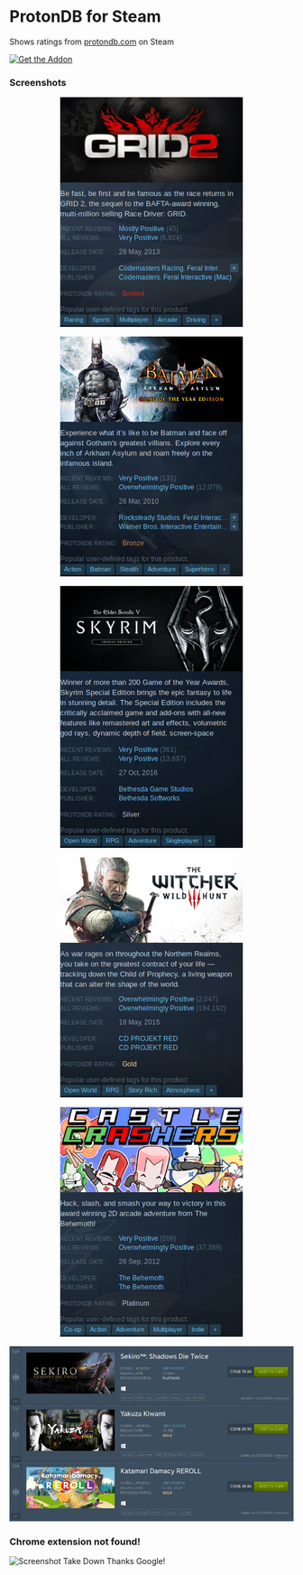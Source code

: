 # ProtonDB for Steam
Shows ratings from [protondb.com](https://www.protondb.com/) on Steam

[![Get the Addon](https://addons.cdn.mozilla.net/static/img/addons-buttons/AMO-button_1.png)](https://addons.mozilla.org/en-CA/firefox/addon/protondb-for-steam/)

### Screenshots

<div align=center>

![Screenshot Borked](assets/screenshot_borked.png)

![Screenshot Bronze](assets/screenshot_bronze.png)

![Screenshot Silver](assets/screenshot_silver.png)

![Screenshot Gold](assets/screenshot_gold.png)

![Screenshot Platinum](assets/screenshot_platinum.png)

![Screenshot Wishlist](assets/screenshot_wishlist.png)
</div>

### Chrome extension not found!
![Screenshot Take Down](https://i.imgur.com/szSIeex.png)
Thanks Google!
